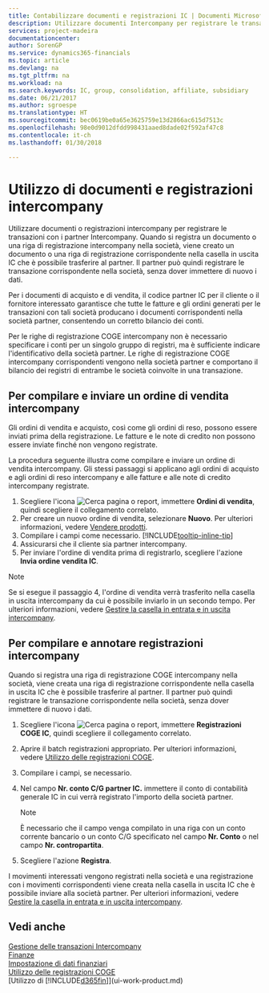 ```yaml
---
title: Contabilizzare documenti e registrazioni IC | Documenti Microsoft
description: Utilizzare documenti Intercompany per registrare le transazioni con i partner Intercompany.
services: project-madeira
documentationcenter: 
author: SorenGP
ms.service: dynamics365-financials
ms.topic: article
ms.devlang: na
ms.tgt_pltfrm: na
ms.workload: na
ms.search.keywords: IC, group, consolidation, affiliate, subsidiary
ms.date: 06/21/2017
ms.author: sgroespe
ms.translationtype: HT
ms.sourcegitcommit: bec0619be0a65e3625759e13d2866ac615d7513c
ms.openlocfilehash: 98e0d9012dfdd998431aaed8dade02f592af47c8
ms.contentlocale: it-ch
ms.lasthandoff: 01/30/2018

---
```

# <a name="work-with-intercompany-documents-and-journals"></a>Utilizzo di documenti e registrazioni intercompany
Utilizzare documenti o registrazioni intercompany per registrare le transazioni con i partner Intercompany. Quando si registra un documento o una riga di registrazione intercompany nella società, viene creato un documento o una riga di registrazione corrispondente nella casella in uscita IC che è possibile trasferire al partner. Il partner può quindi registrare le transazione corrispondente nella società, senza dover immettere di nuovo i dati.

Per i documenti di acquisto e di vendita, il codice partner IC per il cliente o il fornitore interessato garantisce che tutte le fatture e gli ordini generati per le transazioni con tali società producano i documenti corrispondenti nella società partner, consentendo un corretto bilancio dei conti.

Per le righe di registrazione COGE intercompany non è necessario specificare i conti per un singolo gruppo di registri, ma è sufficiente indicare l'identificativo della società partner. Le righe di registrazione COGE intercompany corrispondenti vengono nella società partner e comportano il bilancio dei registri di entrambe le società coinvolte in una transazione.

## <a name="to-fill-in-and-send-an-intercompany-sales-order"></a>Per compilare e inviare un ordine di vendita intercompany
Gli ordini di vendita e acquisto, così come gli ordini di reso, possono essere inviati prima della registrazione. Le fatture e le note di credito non possono essere inviate finché non vengono registrate.

La procedura seguente illustra come compilare e inviare un ordine di vendita intercompany. Gli stessi passaggi si applicano agli ordini di acquisto e agli ordini di reso intercompany e alle fatture e alle note di credito intercompany registrate.  

1. Scegliere l'icona ![Cerca pagina o report](media/ui-search/search_small.png "icona Cerca pagina o report"), immettere **Ordini di vendita**, quindi scegliere il collegamento correlato.  
2. Per creare un nuovo ordine di vendita, selezionare **Nuovo**. Per ulteriori informazioni, vedere [Vendere prodotti](sales-how-sell-products.md).  
3. Compilare i campi come necessario. [!INCLUDE[tooltip-inline-tip](includes/tooltip-inline-tip_md.md)]
4. Assicurarsi che il cliente sia partner intercompany.
5. Per inviare l'ordine di vendita prima di registrarlo, scegliere l'azione **Invia ordine vendita IC**.

> [!NOTE]
> Se si esegue il passaggio 4, l'ordine di vendita verrà trasferito nella casella in uscita intercompany da cui è possibile inviarlo in un secondo tempo. Per ulteriori informazioni, vedere [Gestire la casella in entrata e in uscita intercompany](intercompany-how-manage-intercompany-inbox.md).

## <a name="to-fill-in-and-post-an-intercompany-journal"></a>Per compilare e annotare registrazioni intercompany
Quando si registra una riga di registrazione COGE intercompany nella società, viene creata una riga di registrazione corrispondente nella casella in uscita IC che è possibile trasferire al partner. Il partner può quindi registrare le transazione corrispondente nella società, senza dover immettere di nuovo i dati.

1. Scegliere l'icona ![Cerca pagina o report](media/ui-search/search_small.png "Cerca pagina o report"), immettere **Registrazioni COGE IC**, quindi scegliere il collegamento correlato.  
2. Aprire il batch registrazioni appropriato. Per ulteriori informazioni, vedere [Utilizzo delle registrazioni COGE](ui-work-general-journals.md).
3. Compilare i campi, se necessario.
4. Nel campo **Nr. conto C/G partner IC.** immettere il conto di contabilità generale IC in cui verrà registrato l'importo della società partner.

    > [!NOTE]
    > È necessario che il campo venga compilato in una riga con un conto corrente bancario o un conto C/G specificato nel campo **Nr. Conto** o nel campo **Nr. contropartita**.  
5. Scegliere l'azione **Registra**.

I movimenti interessati vengono registrati nella società e una registrazione con i movimenti corrispondenti viene creata nella casella in uscita IC che è possibile inviare alla società partner. Per ulteriori informazioni, vedere [Gestire la casella in entrata e in uscita intercompany](intercompany-how-manage-intercompany-inbox.md). 

## <a name="see-also"></a>Vedi anche
[Gestione delle transazioni Intercompany](intercompany-manage.md)  
[Finanze](finance.md)  
[Impostazione di dati finanziari](finance-setup-finance.md)  
[Utilizzo delle registrazioni COGE](ui-work-general-journals.md)  
[Utilizzo di [!INCLUDE[d365fin](includes/d365fin_md.md)]](ui-work-product.md)

